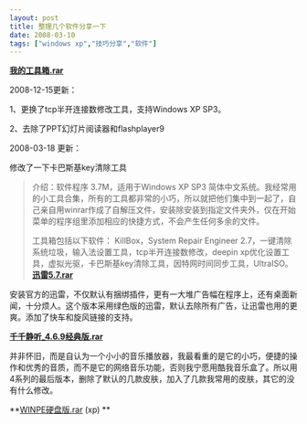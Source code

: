 ```yaml
---
layout: post
title: 整理几个软件分享一下
date: 2008-03-10
tags: ["windows xp","技巧分享","软件"]
---
```


**[我的工具箱.rar](http://cid-6abece639ad907b9.skydrive.live.com/self.aspx/public/%e6%88%91%e7%9a%84%e5%b7%a5%e5%85%b7%e7%ae%b1.rar)**

2008-12-15更新：

1、更换了tcp半开连接数修改工具，支持Windows XP SP3。

2、去除了PPT幻灯片阅读器和flashplayer9

2008-03-18 更新：

修改了一下卡巴斯基key清除工具

<!--more-->
> 介绍：软件程序 3.7M，适用于Windows XP SP3 简体中文系统。我经常用的小工具合集，所有的工具都非常的小巧，所以就把他们集中到一起了，自己亲自用winrar作成了自解压文件，安装除安装到指定文件夹外，仅在开始菜单的程序组里添加相应的快捷方式，不会产生任何多余的文件。
> 
> 工具箱包括以下软件： KillBox，System Repair Engineer 2.7，一键清除系统垃圾，输入法设置工具，tcp半开连接数修改，deepin xp优化设置工具，虚拟光驱，卡巴斯基key清除工具，因特网时间同步工具，UltraISO。
**[迅雷5.7.rar](http://cid-6abece639ad907b9.skydrive.live.com/self.aspx/public/%e8%bf%85%e9%9b%b75.7.rar)**

安装官方的迅雷，不仅默认有捆绑插件，更有一大堆广告幅在程序上，还有桌面新闻，十分烦人。这个版本采用绿色版的迅雷，默认去除所有广告，让迅雷也用的更爽。添加了快车和旋风链接的支持。

**[千千静听_4.6.9经典版.rar](http://cid-6abece639ad907b9.skydrive.live.com/self.aspx/public/%e5%8d%83%e5%8d%83%e9%9d%99%e5%90%ac^_4.6.9%e7%bb%8f%e5%85%b8%e7%89%88.rar)**

并非怀旧，而是自认为一个小小的音乐播放器，我最看重的是它的小巧，便捷的操作和优秀的音质，而不是它的网络音乐功能，否则我宁愿用酷我音乐盒了。所以用4系列的最后版本，删除了默认的几款皮肤，加入了几款我常用的皮肤，其它的没有什么修改。

**[WINPE硬盘版.rar](http://cid-6abece639ad907b9.skydrive.live.com/self.aspx/public/WINPE%e7%a1%ac%e7%9b%98%e7%89%88.rar) (xp) **